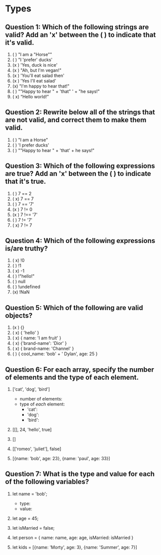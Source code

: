 # Types

## Question 1: Which of the following strings are valid? Add an 'x' between the ( ) to indicate that it's valid.

1. ( ) "I am a "Horse""
2. ( ) "I 'prefer' ducks'
3. (x ) 'Yes, duck is nice'
4. (x ) "Ah, but I\'m vegan!"
5. (x ) 'You'll eat salad then'
6. (x ) 'Yes I\'ll eat salad'
7. (x) "I'm happy to hear that!"
8. ( ) "\"Happy to hear " + 'that" ' + "he says!"
9. ( x) “Hello world!”


## Question 2: Rewrite below all of the strings that are not valid, and correct them to make them valid. 

1. ( ) "I am a Horse"
2. ( ) 'I prefer ducks'
8. ( ) "\"Happy to hear \" + \'that\' + he says!"
## Question 3: Which of the following expressions are true? Add an 'x' between the ( ) to indicate that it's true.

1. ( ) 7 == 2
2. ( x) 7 == 7
3. ( ) 7 == '7'
4. (x ) 7 != 0
5. (x ) 7 !== '7'
6. ( ) 7 != '7'
7. ( x) 7 != 7


## Question 4: Which of the following expressions is/are truthy?

1. ( x) !0
2. ( ) !1
3. ( x) -1
4. ( ) !"hello!"
5. ( ) null
6. ( ) !undefined
7. (x) !NaN


## Question 5: Which of the following are valid objects?

1. (x ) {}
2. ( x) { 'hello' }
3. ( x) { name: 'I am fruit' }
4. ( x) {'brand-name': 'Dior' }
5. ( x) { brand-name: 'Channel' }
6. ( ) { cool_name: 'bob' + ' Dylan', age: 25 }


## Question 6: For each array, specify the number of elements and the type of each element.

1. ['cat', 'dog', 'bird']
    - number of elements: 
    - type of _each_ element:
        - 'cat': 
        - 'dog': 
        - 'bird': 
2. [[], 24, 'hello', true]

3. []

4. [['romeo', 'juliet'], false]

5. [{name: 'bob', age: 23}, {name: 'paul', age: 33}]


## Question 7: What is the type and value for each of the following variables?

1. let  name = 'bob';
    - type: 
    - value: 
2. let age = 45;

3. let isMarried = false;

4. let person = { name: name, age: age, isMarried: isMarried }

5. let kids = [{name: 'Morty', age: 3}, {name: 'Summer', age: 7}]
